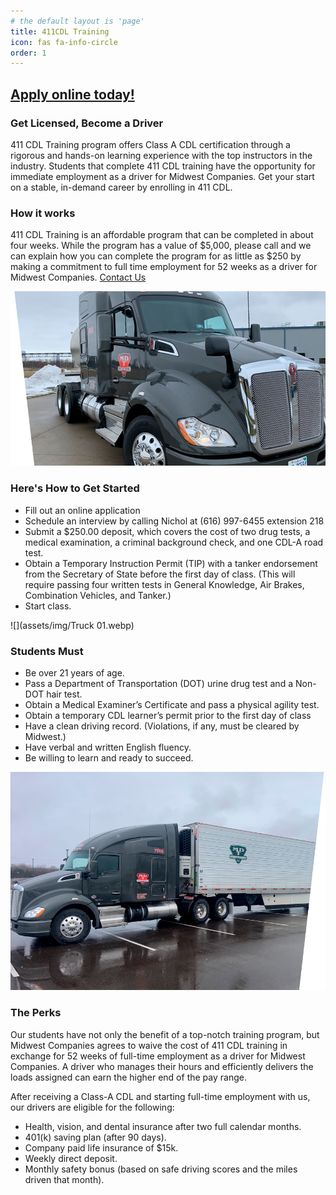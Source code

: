 ```yaml
---
# the default layout is 'page'
title: 411CDL Training
icon: fas fa-info-circle
order: 1
---
```

## [Apply online today!](https://intelliapp.driverapponline.com/c/midwestdairy?uri_b=ia_midwestdairy_1440064199)

### Get Licensed, Become a Driver
411 CDL Training program offers Class A CDL certification through a rigorous and hands-on learning experience with the top instructors in the industry.
Students that complete 411 CDL training have the opportunity for immediate employment as a driver for Midwest Companies.
Get your start on a stable, in-demand career by enrolling in 411 CDL.

### How it works  
411 CDL Training is an affordable program that can be completed in about four weeks. While the program has a value of $5,000, please call and we can explain how you can complete the program for as little as $250 by making a commitment to full time employment for 52 weeks as a driver for Midwest Companies. [Contact Us](https://www.mdtransport.us/contact)

![](assets/img/truck.webp)
### Here's How to Get Started
- Fill out an online application
- Schedule an interview by calling Nichol at (616) 997-6455 extension 218
- Submit a $250.00 deposit, which covers the cost of two drug tests, a medical examination, a criminal background check, and one CDL-A road test.
- Obtain a Temporary Instruction Permit (TIP) with a tanker endorsement from the Secretary of State before the first day of class. (This will require passing four written tests in General Knowledge, Air Brakes, Combination Vehicles, and Tanker.)
- Start class.

![](assets/img/Truck 01.webp)
### Students Must
- Be over 21 years of age.
- Pass a Department of Transportation (DOT) urine drug test and a Non-DOT hair test.
- Obtain a Medical Examiner’s Certificate and pass a physical agility test.
- Obtain a temporary CDL learner’s permit prior to the first day of class
- Have a clean driving record. (Violations, if any, must be cleared by Midwest.)
- Have verbal and written English fluency.
- Be willing to learn and ready to succeed.

![](assets/img/mdt-truck2.webp)
### The Perks
Our students have not only the benefit of a top-notch training program, but Midwest Companies agrees to waive the cost of 411 CDL training in exchange for 52 weeks of full-time employment as a driver for Midwest Companies. A driver who manages their hours and efficiently delivers the loads assigned can earn the higher end of the pay range.

After receiving a Class-A CDL and starting full-time employment with us, our drivers are eligible for the following:
- Health, vision, and dental insurance after two full calendar months.
- 401(k) saving plan (after 90 days).
- Company paid life insurance of $15k.
- Weekly direct deposit.
- Monthly safety bonus (based on safe driving scores and the miles driven that month).
